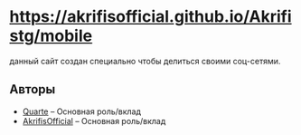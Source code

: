 # https://akrifisofficial.github.io/Akrifistg/mobile

данный сайт создан специально чтобы делиться своими соц-сетями.

## Авторы

- [Quarte](https://github.com/QuarteJq) – Основная роль/вклад  
- [AkrifisOfficial](https://github.com/AkrifisOfficial) – Основная роль/вклад  
